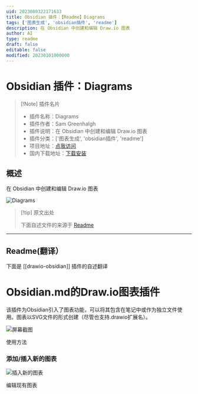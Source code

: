 ```yaml
---
uid: 2023080322171633
title: Obsidian 插件：【Readme】Diagrams
tags: ['图表生成', 'obsidian插件', 'readme']
description: 在 Obsidian 中创建和编辑 Draw.io 图表
author: AI
type: readme
draft: false
editable: false
modified: 20230101000000
---
```


# Obsidian 插件：Diagrams

> [!Note] 插件名片
> - 插件名称：Diagrams
> - 插件作者：Sam Greenhalgh
> - 插件说明：在 Obsidian 中创建和编辑 Draw.io 图表
> - 插件分类：['图表生成', 'obsidian插件', 'readme']
> - 项目地址：[点我访问](https://github.com/zapthedingbat/drawio-obsidian)
> - 国内下载地址：[下载安装](https://pkmer.cn/products/plugin/pluginMarket/?drawio-obsidian)

## 概述

在 Obsidian 中创建和编辑 Draw.io 图表

![Diagrams](https://cdn.pkmer.cn/covers/drawio-obsidian.png!pkmer)

> [!tip] 原文出处
> 
>下面自述文件的来源于 [Readme](https://ghproxy.net/https://raw.githubusercontent.com/zapthedingbat/drawio-obsidian/main/README.md)
> 

---

## Readme(翻译）

下面是 [[drawio-obsidian]] 插件的自述翻译


# Obsidian.md的Draw.io图表插件

该插件为Obsidian引入了图表功能，可以将其包含在笔记中或作为独立文件使用。图表以SVG文件的形式创建（尽管也支持.drawio扩展名）。

![屏幕截图](/docs/image/screenshot1.png)

使用方法

### 添加/插入新的图表

![插入新的图表](/docs/image/screenshot2.png)

编辑现有图表



